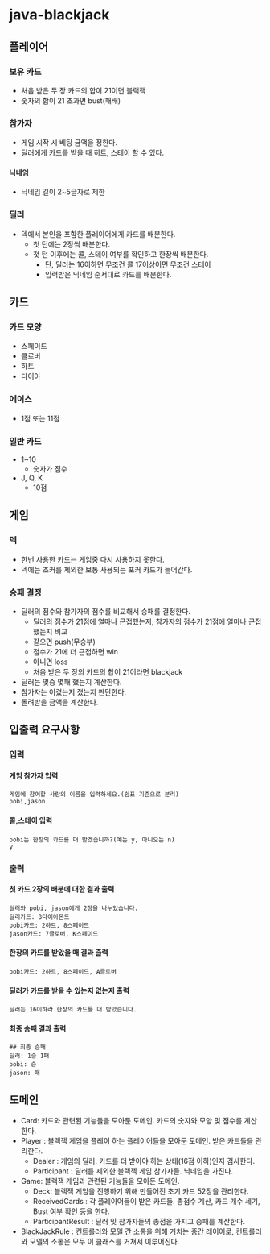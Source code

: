 # java-blackjack

## 플레이어

### 보유 카드

- 처음 받은 두 장 카드의 합이 21이면 블랙잭
- 숫자의 합이 21 초과면 bust(패배)

### 참가자

- 게임 시작 시 베팅 금액을 정한다.
- 딜러에게 카드를 받을 때 히트, 스테이 할 수 있다.

#### 닉네임

- 닉네임 길이 2~5글자로 제한

### 딜러

- 덱에서 본인을 포함한 플레이어에게 카드를 배분한다.
    - 첫 턴에는 2장씩 배분한다.
    - 첫 턴 이후에는 콜, 스테이 여부를 확인하고 한장씩 배분한다.
        - 단, 딜러는 16이하면 무조건 콜 17이상이면 무조건 스테이
        - 입력받은 닉네임 순서대로 카드를 배분한다.

## 카드

### 카드 모양

- 스페이드
- 클로버
- 하트
- 다이아

### 에이스

- 1점 또는 11점

### 일반 카드

- 1~10
    - 숫자가 점수
- J, Q, K
    - 10점

## 게임

### 덱

- 한번 사용한 카드는 게임중 다시 사용하지 못한다.
- 덱에는 조커를 제외한 보통 사용되는 포커 카드가 들어간다.

### 승패 결정

- 딜러의 점수와 참가자의 점수를 비교해서 승패를 결정한다.
    - 딜러의 점수가 21점에 얼마나 근접했는지, 참가자의 점수가 21점에 얼마나 근접했는지 비교
    - 같으면 push(무승부)
    - 점수가 21에 더 근접하면 win
    - 아니면 loss
    - 처음 받은 두 장의 카드의 합이 21이라면 blackjack
- 딜러는 몇승 몇패 했는지 계산한다.
- 참가자는 이겼는지 졌는지 판단한다.
- 돌려받을 금액을 계산한다.

## 입출력 요구사항

### 입력

#### 게임 참가자 입력

```angular2html
게임에 참여할 사람의 이름을 입력하세요.(쉼표 기준으로 분리)
pobi,jason
```

#### 콜,스테이 입력

```angular2html
pobi는 한장의 카드를 더 받겠습니까?(예는 y, 아니오는 n)
y
```

### 출력

#### 첫 카드 2장의 배분에 대한 결과 출력

```angular2html
딜러와 pobi, jason에게 2장을 나누었습니다.
딜러카드: 3다이아몬드
pobi카드: 2하트, 8스페이드
jason카드: 7클로버, K스페이드
```

#### 한장의 카드를 받았을 때 결과 출력

```angular2html
pobi카드: 2하트, 8스페이드, A클로버
```

#### 딜러가 카드를 받을 수 있는지 없는지 출력

```angular2html
딜러는 16이하라 한장의 카드를 더 받았습니다.
```

#### 최종 승패 결과 출력

```angular2html
## 최종 승패
딜러: 1승 1패
pobi: 승
jason: 패
```

## 도메인
- Card: 카드와 관련된 기능들을 모아둔 도메인. 카드의 숫자와 모양 및 점수를 계산한다.
- Player : 블랙잭 게임을 플레이 하는 플레이어들을 모아둔 도메인. 받은 카드들을 관리한다.
  - Dealer : 게임의 딜러. 카드를 더 받아야 하는 상태(16점 이하)인지 검사한다.
  - Participant : 딜러를 제외한 블랙젝 게임 참가자들. 닉네임을 가진다.
- Game: 블랙잭 게임과 관련된 기능들을 모아둔 도메인.
  - Deck: 블랙잭 게임을 진행하기 위해 만들어진 초기 카드 52장을 관리한다.
  - ReceivedCards : 각 플레이어들이 받은 카드들. 총점수 계산, 카드 개수 세기, Bust 여부 확인 등을 한다.
  - ParticipantResult : 딜러 및 참가자들의 총점을 가지고 승패를 계산한다.
- BlackJackRule : 컨트롤러와 모델 간 소통을 위해 거치는 중간 레이어로, 컨트롤러와 모델의 소통은 모두 이 클래스를 거쳐서 이루어진다.